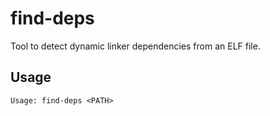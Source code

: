 find-deps
===

Tool to detect dynamic linker dependencies from an ELF file.

Usage
---

```
Usage: find-deps <PATH>
```
